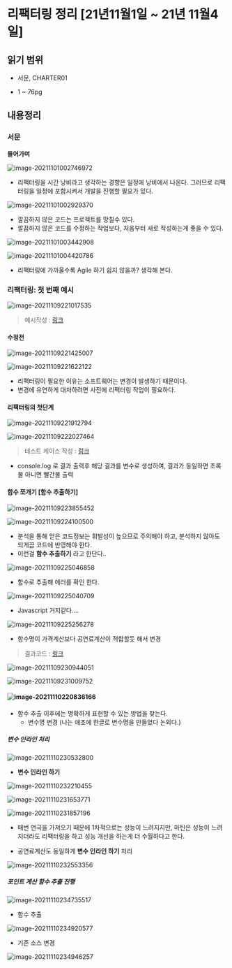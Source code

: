 # 리팩터링 정리 [21년11월1일 ~ 21년 11월4일] 

## 읽기 범위

* 서문, CHARTER01 

* 1 ~ 76pg



## 내용정리

### 서문

**들어가며**

![image-20211101002746972](https://img.jimbae.com/images/249209cf-3385-4aba-9f8e-08d35a79f519/image-20211101002746972.png)



* 리팩터링을 시간 낭비라고 생각하는 경향은 일정에 낭비에서 나온다. 그러므로 리팩터링을 일정에 포함시켜서 개발을 진행할 필요가 있다.



![image-20211101002929370](https://img.jimbae.com/images/c4888c29-80d6-481c-8dc4-e54b17097f8a/image-20211101002929370.png)



* 깔끔하지 않은 코드는 프로젝트를 망칠수 있다. 
* 깔끔하지 않은 코드를 수정하는 작업보다, 처음부터 새로 작성하는게 좋을 수 있다.



![image-20211101003442908](https://img.jimbae.com/images/63fa4ff1-1bb2-48a7-bcb5-c1071af5a3aa/image-20211101003442908.png)

![image-20211101004420786](https://img.jimbae.com/images/ee482b06-4428-4120-b0bd-170a752c3ca5/image-20211101004420786.png)



* 리팩터링에 가까울수록 Agile 하기 쉽지 않을까? 생각해 본다.



### 리팩터링: 첫 번째 예시

![image-20211109221017535](https://img.jimbae.com/images/f077adf5-c73c-4988-9e8c-3b296f445171/image-20211109221017535.png)

> 예시작성 : [링크](https://github.com/jimbaemon/code-sample/blob/master/refactoring/statement/statement.js)



#### 수정전

![image-20211109221425007](https://img.jimbae.com/images/ea15c36a-a41c-4801-85ff-1b9344411620/image-20211109221425007.png)

![image-20211109221622122](https://img.jimbae.com/images/2a3bb5a3-7121-4807-bc48-f620ba192b4c/image-20211109221622122.png)

* 리팩터링이 필요한 이유는 소프트웨어는 변경이 발생하기 때문이다. 
* 변경에 유연하게 대처하려면 사전에 리팩터링 작업이 필요하다.



#### 리팩터링의 첫단계

![image-20211109221912794](https://img.jimbae.com/images/cd832dc4-2188-4f3e-a5b8-261704b646fe/image-20211109221912794.png)

![image-20211109222027464](https://img.jimbae.com/images/6a6464fb-1514-49c8-aafd-cbf05a3bf5e9/image-20211109222027464.png)

> 테스트 케이스 작성 : [링크](https://github.com/jimbaemon/code-sample/blob/master/refactoring/statement/test.js)

* console.log 로 결과 출력후 해당 결과를 변수로 생성하여, 결과가 동일하면 초록불 아니면 빨간불 출력



#### 함수 쪼개기 [함수 추출하기]

![image-20211109223855452](https://img.jimbae.com/images/297afd9c-b026-4a2d-a13f-ef5aa604974f/image-20211109223855452.png)

![image-20211109224100500](https://img.jimbae.com/images/5495c875-4b06-44a8-aa69-7abd07c2b707/image-20211109224100500.png)

* 분석을 통해 얻은 코드정보는 휘발성이 높으므로 주의해야 하고, 분석하지 않아도 되게끔 코드에 반영해야 한다.
* 이런걸 **함수 추출하기** 라고 한단다..



![image-20211109225046858](https://img.jimbae.com/images/116933ca-26e0-4026-bc7c-e2348d5bb192/image-20211109225046858.png)

* 함수로 추출해 에러를 확인 한다.

![image-20211109225040709](https://img.jimbae.com/images/54db1073-a518-4d83-b75b-336728e29e90/image-20211109225040709.png)

* Javascript 거지같다....



![image-20211109225256278](https://img.jimbae.com/images/16882eea-e70d-4c4e-b21f-34770bc52f53/image-20211109225256278.png)

* 함수명이 가격계산보다 공연료계산이 적합할듯 해서 변경

> 결과코드 : [링크](https://github.com/jimbaemon/code-sample/blob/master/refactoring/statement/statement_refactor_1.js)



![image-20211109230944051](https://img.jimbae.com/images/9ea0c15f-bfe9-46ce-8ae3-55d8373394ed/image-20211109230944051.png)

![image-20211109231009752](https://img.jimbae.com/images/bc37611f-c282-491d-afa3-a910acc563a5/image-20211109231009752.png)



#### ![image-20211110220836166](https://img.jimbae.com/images/27d11605-fa98-4711-8d60-9409479e814f/image-20211110220836166.png)

* 함수 추출 이후에는 명확하게 표현할 수 있는 방법을 찾는다.
  * 변수명 변경 (나는 애초에 한글로 변수명을 만들었다 논외다.)



##### 변수 인라인 처리

![image-20211110230532800](https://img.jimbae.com/images/5bc2e66e-12b7-44a0-9509-876be448da6b/image-20211110230532800.png)

* **변수 인라인 하기**

![image-20211110232210455](https://img.jimbae.com/images/08f027cf-3e37-4c8f-b3dc-215650c84d70/image-20211110232210455.png)

![image-20211110231653771](https://img.jimbae.com/images/2f9eaa2e-2c52-4a22-a216-b40a11992a69/image-20211110231653771.png)

![image-20211110231857196](https://img.jimbae.com/images/d5a1338f-c9dd-41d5-a797-e0eeeb8f7343/image-20211110231857196.png)

* 매번 연극을 가져오기 때문에 1차적으로는 성능이 느려지지만, 마틴은 성능이 느려지더라도 리팩터링을 하고 성능 개선을 하는게 더 수월하다고 한다.



* 공연료계산도 동일하게 **변수 인라인 하기** 처리

![image-20211110232553356](https://img.jimbae.com/images/b9be0b77-8443-42bb-99dd-e8f9cdeb481d/image-20211110232547118.png)



##### 포인트 계산 **함수 추출** 진행

![image-20211110234735517](https://img.jimbae.com/images/bdb8c402-987b-4c10-99ba-a69ed7fe6343/image-20211110234726549.png)

* 함수 추출

![image-20211110234920577](https://img.jimbae.com/images/5994fb53-4d8c-4afa-8882-70c702d077e8/image-20211110234920577.png)

* 기존 소스 변경

![image-20211110234946257](https://img.jimbae.com/images/6d8252b8-59aa-4621-96c7-a6e0b463961a/image-20211110234946257.png)
